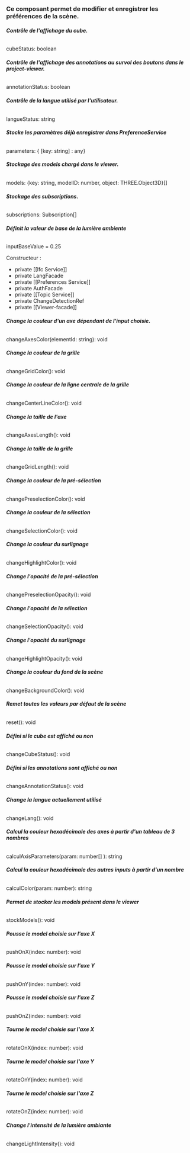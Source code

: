 ### Ce composant permet de modifier et enregistrer les préférences de la scène.


###### **Contrôle de l'affichage du cube.**
cubeStatus: boolean

###### **Contrôle de l'affichage des annotations au survol des boutons dans le project-viewer.**
annotationStatus: boolean

###### **Contrôle de la langue utilisé par l'utilisateur.**
langueStatus: string

###### **Stocke les paramètres déjà enregistrer dans PreferenceService**
parameters: { [key: string] : any}

###### **Stockage des models chargé dans le viewer.**
models: {key: string, modelID: number, object: THREE.Object3D}[]

###### **Stockage des subscriptions.**
subscriptions: Subscription[]

###### **Définit la valeur de base de la lumière ambiente**
inputBaseValue = 0.25


Constructeur :
- private [[Ifc Service]]
- private LangFacade
- private [[Preferences Service]]
- private AuthFacade
- private [[Topic Service]]
- private ChangeDetectionRef
- private [[Viewer-facade]]


###### **Change la couleur d'un axe dépendant de l'input choisie.**
changeAxesColor(elementId: string): void

###### **Change la couleur de la grille**
changeGridColor(): void

###### **Change la couleur de la ligne centrale de la grille**
changeCenterLineColor(): void

###### **Change la taille de l'axe**
changeAxesLength(): void

###### **Change la taille de la grille**
changeGridLength(): void

###### **Change la couleur de la pré-sélection**
changePreselectionColor(): void

###### **Change la couleur de la sélection**
changeSelectionColor(): void

###### **Change la couleur du surlignage**
changeHighlightColor(): void

###### **Change l'opacité de la pré-sélection**
changePreselectionOpacity(): void

###### **Change l'opacité de la sélection**
changeSelectionOpacity(): void

###### **Change l'opacité du surlignage**
changeHighlightOpacity(): void

###### **Change la couleur du fond de la scène**
changeBackgroundColor(): void

###### **Remet toutes les valeurs par défaut de la scène**
reset(): void

###### **Défini si le cube est affiché ou non**
changeCubeStatus(): void

###### **Défini si les annotations sont affiché ou non**
changeAnnotationStatus(): void

###### **Change la langue actuellement utilisé**
changeLang(): void

###### **Calcul la couleur hexadécimale des axes à partir d'un tableau de 3 nombres**
calculAxisParameters(param: number[] ): string

###### **Calcul la couleur hexadécimale des autres inputs à partir d'un nombre**
calculColor(param: number): string

###### **Permet de stocker les models présent dans le viewer**
stockModels(): void

###### **Pousse le model choisie sur l'axe X**
pushOnX(index: number): void

###### **Pousse le model choisie sur l'axe Y**
pushOnY(index: number): void

###### **Pousse le model choisie sur l'axe Z**
pushOnZ(index: number): void

###### **Tourne le model choisie sur l'axe X**
rotateOnX(index: number): void

###### **Tourne le model choisie sur l'axe Y**
rotateOnY(index: number): void

###### **Tourne le model choisie sur l'axe Z**
rotateOnZ(index: number): void

###### **Change l'intensité de la lumière ambiante**
changeLightIntensity(): void